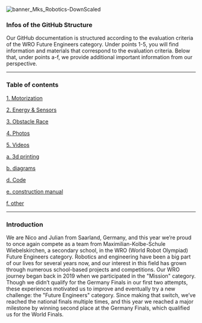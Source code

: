 ![banner_Mks_Robotics-DownScaled](https://github.com/user-attachments/assets/e91fcf5e-80b3-4939-858e-ecf78c4c6236)




<h3>Infos of the GitHub Structure</h3>

Our GitHub documentation is structured according to the evaluation criteria of the WRO Future Engineers category. Under points 1-5, you will find information and materials that correspond to the evaluation criteria. Below that, under points a-f, we provide additional important information from our perspective.<br><hr>

<h3>Table of contents</h3>

[1. Motorization](https://github.com/NickTechMaster/WRO_Future_Engineers_MKS_Robotics_2024_Izmir/tree/main/1.%20Motorization
)<br>

[2. Energy & Sensors](https://github.com/NickTechMaster/WRO_Future_Engineers_MKS_Robotics_2024_Izmir/tree/main/2.%20Energy%20%26%20Sensors
)<br> 

[3. Obstacle Race](https://github.com/NickTechMaster/WRO_Future_Engineers_MKS_Robotics_2024_Izmir/tree/main/3.%20Obstacle%20Race%20
)<br>

[4. Photos](https://github.com/NickTechMaster/WRO_Future_Engineers_MKS_Robotics_2024_Izmir/tree/main/4.%20Photos
)<br>

[5. Videos](https://github.com/NickTechMaster/WRO_Future_Engineers_MKS_Robotics_2024_Izmir/tree/main/5.%20Videos
)<br>

[a. 3d printing](https://github.com/NickTechMaster/WRO_Future_Engineers_MKS_Robotics_2024_Izmir/tree/main/a.%203d%20printing
)<br>

[b. diagrams](https://github.com/NickTechMaster/WRO_Future_Engineers_MKS_Robotics_2024_Izmir/tree/main/b.%20diagrams
)<br>

[d. Code](https://github.com/NickTechMaster/WRO_Future_Engineers_MKS_Robotics_2024_Izmir/tree/main/d.%20Code
)<br>

[e. construction manual](https://github.com/NickTechMaster/WRO_Future_Engineers_MKS_Robotics_2024_Izmir/tree/main/e.%20construction%20manual
)<br>

[f. other](https://github.com/NickTechMaster/WRO_Future_Engineers_MKS_Robotics_2024_Izmir/tree/main/f.%20other
)<br>
<hr>


<h3>Introduction</h3>

We are Nico and Julian from Saarland, Germany, and this year we’re proud to once again compete as a team from Maximilian-Kolbe-Schule Wiebelskirchen, a secondary school, in the WRO (World Robot Olympiad) Future Engineers category. Robotics and engineering have been a big part of our lives for several years now, and our interest in this field has grown through numerous school-based projects and competitions.
Our WRO journey began back in 2019 when we participated in the "Mission" category. Though we didn’t qualify for the Germany Finals in our first two attempts, these experiences motivated us to improve and eventually try a new challenge: the "Future Engineers" category. Since making that switch, we’ve reached the national finals multiple times, and this year we reached a major milestone by winning second place at the Germany Finals, which qualified us for the World Finals.
